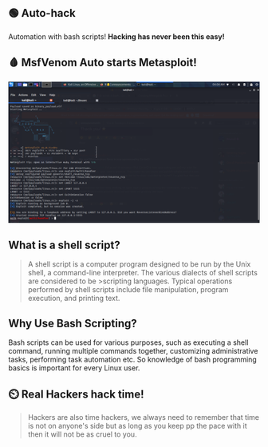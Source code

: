 ## 🟢 Auto-hack
Automation with bash scripts!
**Hacking has never been this easy!**

## 🩸 MsfVenom Auto starts Metasploit!
<img src="Screenshot_2021-04-09_04_04_07.png" width=700>
</hr>

## What is a shell script?
>A shell script is a computer program designed to be run by the Unix shell, a command-line interpreter. The various dialects of shell scripts are considered to be >scripting languages. Typical operations performed by shell scripts include file manipulation, program execution, and printing text. 
</hr>

## Why Use Bash Scripting?
Bash scripts can be used for various purposes, such as executing a shell command, running multiple commands together, customizing administrative tasks, performing task automation etc. So knowledge of bash programming basics is important for every Linux user.
</hr>

## ⏲️ Real Hackers hack time!
>Hackers are also time hackers, we always need to remember that time is not on anyone's side but as long as you keep pp the pace with it then it will not be as cruel
to you.
